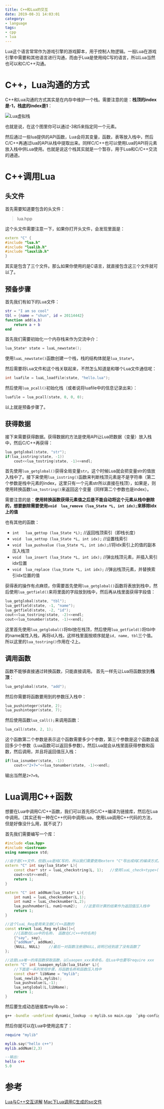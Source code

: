 ```yaml
---
title: C++和Lua的交互
date: 2019-08-31 14:03:01
category:
- language
tags:
- cpp
- lua
---
```

Lua这个语言常常作为游戏引擎的游戏脚本，用于控制人物逻辑。一般Lua在游戏引擎中需要和其他语言进行沟通，而由于Lua是使用纯C写的语言，所以Lua当然也可以和C/C++沟通。
<!--more-->

# C++，Lua沟通的方式
C++和Lua沟通的方式其实是在内存中维护一个栈。需要注意的是：**栈顶的index是-1，栈底的index是1**：

![Lua虚拟栈](/images/Lua虚拟栈.png)

也就是说，在这个图里你可以通过-3和5来指定同一个元素。

然后通过一些lua提供的API函数，Lua会将其变量，函数，表等放入栈中，然后C/C++再通过lua的API从栈中提取出来。同样C/C++也可以使用Lua的API将元素放入栈中供Lua使用。也就是说这个栈其实就是一个暂存，用于Lua和C/C++交流的通道。

# C++调用Lua
## 头文件
首先需要知道要包含的头文件：
> lua.hpp

这个头文件需要注意一下，如果你打开头文件，会发现里面是：
```cpp
extern "C" {
#include "lua.h"
#include "lualib.h"
#include "lauxlib.h"
}
```
其实是包含了三个文件。那么如果你使用的是C语言，就直接包含这三个文件就可以了。

## 预备步骤
首先我们有如下的Lua文件：
```lua
str = "I am so cool"  
tbl = {name = "shun", id = 20114442}  
function add(a,b)  
    return a + b  
end
```

首先我们需要初始化一个内存栈来作为交流中介：
```cpp
lua_State* state = luaL_newstate();
```
使用`luaL_newstate()`函数创建一个栈，栈的结构体就是`lua_State*`。

然后需要将Lua文件和这个栈关联起来，不然怎么知道是和哪个Lua文件通信呢：
```cpp
int luafile = luaL_loadfile(state, "hello.lua");
```

然后使用`lua_pcall()`初始化栈（或者说将luafile中的信息记录出来）：
```cpp
luafile = lua_pcall(state, 0, 0, 0);
```

以上就是预备步骤了。

## 获得数据
接下来需要获得数据。获得数据的方法是使用API让Lua把数据（变量）放入栈中，然后C/C++再获得：
```cpp
lua_getglobal(state, "str");
if(lua_isstring(state, -1))
    cout<<lua_tostring(state, -1)<<endl;
```
首先使用`lua_getglobal()`获得全局变量`str`。这个时候Lua就会把变量str的值放入栈中了。接下来使用`lua_isstring()`函数来判断栈顶元素是不是字符串（第二个参数是栈中元素的index，这里只有一个元素str所以直接在栈顶），如果是，则使用转换函数`lua_tostring()`来返回这个变量（同样第二个参数也是index）。

需要注意的是：**使用转换函数获得元素值之后是不能自动将这个元素从栈中删除的，想要删除需要使用`void  lua_remove (lua_State *L, int idx);`来移除idx上的值**

也有其他的函数：
* `int   lua_gettop (lua_State *L);`            //返回栈顶索引（即栈长度）  
* `void  lua_settop (lua_State *L, int idx);`   //设置栈索引                
* `void  lua_pushvalue (lua_State *L, int idx);`//将idx索引上的值的副本压入栈顶  
* `void  lua_insert (lua_State *L, int idx);`   //弹出栈顶元素，并插入索引idx位置  
* `void  lua_replace (lua_State *L, int idx);`  //弹出栈顶元素，并替换索引idx位置的值

获得表的操作有点麻烦，你需要首先使用`lua_getglobal()`函数将表放到栈中，然后使用`lua_getfield()`来将里面的字段放到栈中，然后再从栈里面获得字段值：
```cpp
lua_getglobal(state, "tbl");
lua_getfield(state, -1, "name");
lua_getfield(state, -2, "id");
cout<<lua_tostring(state, -2)<<endl;
cout<<lua_tonumber(state, -1)<<endl;
```
这里首先使用`lua_getglobal()`将tbl放在栈顶，然后使用`lua_getfield()`将tbl中的name属性入栈，再将id入栈，这样栈里面按顺序就是`id, name, tbl`三个值。所以这里的`lua_tostring()`作用在-2上。

## 调用函数
函数不能够直接通过转换函数，只能直接调用。
首先一样先让Lua将函数放到**栈顶**：
```cpp
lua_getglobal(state, "add");
```
然后你需要将函数要用到的参数压入栈中：
```cpp
lua_pushinteger(state, 2);
lua_pushinteger(state, 7);
```
然后使用函数`lua_call();`来调用函数：
```cpp
lua_call(state, 2, 1);
```
这个函数第二个参数是表示这个函数需要多少个参数，第三个参数是这个函数会返回多少个参数（Lua函数可以返回多参数）。然后Lua就会从栈里面获得参数和函数，然后调用，并且将返回值压入栈：
```cpp
if(lua_isnumber(state, -1))
    cout<<"2+7="<<lua_tonumber(state, -1)<<endl;
```
输出当然是`2+7=9`。

# Lua调用C++函数
想要在Lua中调用C/C++函数，我们可以首先将C/C++编译为链接库，然后在Lua中调用。（其实还有一种在C++代码中调用Lua，使用Lua调用C++代码的方法，但是好像没什么用，就不说了）

首先我们需要编写一个库：
```c++
#include <lua.hpp>
#include <iostream>
using namespace std;

//由于是C++文件，但是Lua是纯C写的，所以我们需要使用extern "C"导出成纯C的编译方式。
extern "C" int say(lua_State* L){
	const char* str = luaL_checkstring(L, 1);   //使用luaL_check<type>()函数从栈中获得参数
	cout<<str<<endl;
	return 1;
}

extern "C" int addNum(lua_State* L){
	int num1 = luaL_checknumber(L,1);
	int num2 = luaL_checknumber(L,2);
	lua_pushnumber(L, num1+num2);   //这里将计算的结果作为返回值压入栈中
	return 1;
}

//这个luaL_Reg是用来注册C/C++函数的
const struct luaL_Reg mylibs[]={
    //{函数在Lua中的名称， 函数在C/C++中的名称}
	{"say", say},
	{"addNum", addNum},
	{NULL, NULL}    //最后一对函数注册是NULL,说明已经到底了没有函数了
};

//这是Lua唯一的库函数获取函数，以luaopen_xxx来命名，在Lua中也要写require xxx
extern "C" int luaopen_mylib(lua_State* L){
    //下面是一系列常规步骤，将函数名称和函数压入栈中
	const char* libName = "mylib";
    luaL_newlib(L,mylibs);
    lua_pushvalue(L,-1);
    lua_setglobal(L,libName);
	return 1;
}
```

然后要生成动态链接库mylib.so：
```bash
g++ -bundle -undefined dynamic_lookup -o mylib.so main.cpp  `pkg-config --libs --cflags lua ` -std=c++11
```

然后你就可以在Lua中使用这库了：
```lua
require "mylib"

mylib.say("hello c++")
mylib.addNum(2,3)

--输出:
hello c++
5.0
```

# 参考
[Lua与C++交互详解](https://www.cnblogs.com/slysky/p/7890738.html)
[Mac下Lua调用C生成的so文件](https://blog.csdn.net/themagickeyjianan/article/details/78493913)
